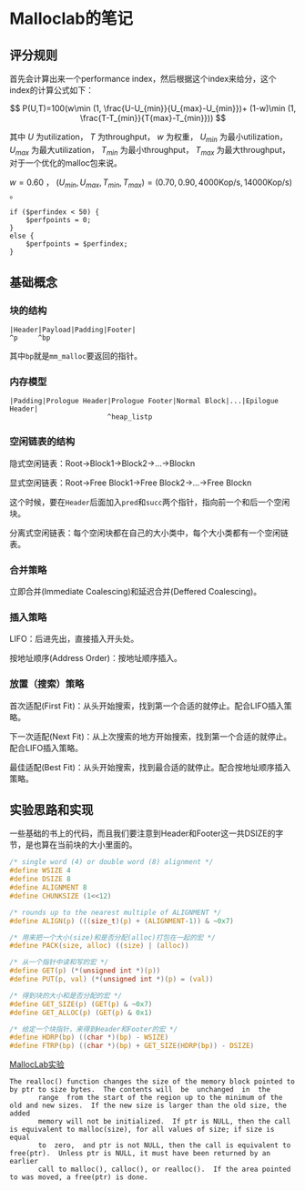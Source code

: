# Malloclab的笔记

## 评分规则

首先会计算出来一个performance index，然后根据这个index来给分，这个index的计算公式如下：

$$
P(U,T)=100(w\min (1, \frac{U-U_{min}}{U_{max}-U_{min}})+ (1-w)\min (1, \frac{T-T_{min}}{T{max}-T_{min}}))
$$

其中 $U$ 为utilization， $T$ 为throughput， $w$ 为权重， $U_{min}$ 为最小utilization， $U_{max}$ 为最大utilization， $T_{min}$ 为最小throughput， $T_{max}$ 为最大throughput，对于一个优化的malloc包来说。

$w=0.60$ ， $(U_{min},U_{max},T_{min},T_{max})=(0.70,0.90,4000\text{Kop/s},14000\text{Kop/s})$ 。

```
if ($perfindex < 50) {
    $perfpoints = 0;
}
else {
    $perfpoints = $perfindex;
}
```

## 基础概念

### 块的结构

```
|Header|Payload|Padding|Footer|
^p     ^bp
```

其中`bp`就是`mm_malloc`要返回的指针。

### 内存模型

```
|Padding|Prologue Header|Prologue Footer|Normal Block|...|Epilogue Header|
                        ^heap_listp
```

### 空闲链表的结构

隐式空闲链表：Root->Block1->Block2->...->Blockn

显式空闲链表：Root->Free Block1->Free Block2->...->Free Blockn

这个时候，要在`Header`后面加入`pred`和`succ`两个指针，指向前一个和后一个空闲块。

分离式空闲链表：每个空闲块都在自己的大小类中，每个大小类都有一个空闲链表。

### 合并策略

立即合并(Immediate Coalescing)和延迟合并(Deffered Coalescing)。

### 插入策略

LIFO：后进先出，直接插入开头处。

按地址顺序(Address Order)：按地址顺序插入。

### 放置（搜索）策略

首次适配(First Fit)：从头开始搜索，找到第一个合适的就停止。配合LIFO插入策略。

下一次适配(Next Fit)：从上次搜索的地方开始搜索，找到第一个合适的就停止。配合LIFO插入策略。

最佳适配(Best Fit)：从头开始搜索，找到最合适的就停止。配合按地址顺序插入策略。

## 实验思路和实现

一些基础的书上的代码，而且我们要注意到Header和Footer这一共DSIZE的字节，是也算在当前块的大小里面的。

```c
/* single word (4) or double word (8) alignment */
#define WSIZE 4
#define DSIZE 8
#define ALIGNMENT 8
#define CHUNKSIZE (1<<12)

/* rounds up to the nearest multiple of ALIGNMENT */
#define ALIGN(p) (((size_t)(p) + (ALIGNMENT-1)) & ~0x7)

/* 用来把一个大小(size)和是否分配(alloc)打包在一起的宏 */
#define PACK(size, alloc) ((size) | (alloc))

/* 从一个指针中读和写的宏 */
#define GET(p) (*(unsigned int *)(p))
#define PUT(p, val) (*(unsigned int *)(p) = (val))

/* 得到块的大小和是否分配的宏 */
#define GET_SIZE(p) (GET(p) & ~0x7)
#define GET_ALLOC(p) (GET(p) & 0x1)

/* 给定一个块指针，来得到Header和Footer的宏 */
#define HDRP(bp) ((char *)(bp) - WSIZE)
#define FTRP(bp) ((char *)(bp) + GET_SIZE(HDRP(bp)) - DSIZE)
```

[MallocLab实验](https://www.cnblogs.com/liqiuhao/p/8252373.html)

```
The realloc() function changes the size of the memory block pointed to by ptr to size bytes.  The contents will  be  unchanged  in  the
       range  from the start of the region up to the minimum of the old and new sizes.  If the new size is larger than the old size, the added
       memory will not be initialized.  If ptr is NULL, then the call is equivalent to malloc(size), for all values of size; if size is  equal
       to  zero,  and ptr is not NULL, then the call is equivalent to free(ptr).  Unless ptr is NULL, it must have been returned by an earlier
       call to malloc(), calloc(), or realloc().  If the area pointed to was moved, a free(ptr) is done.
```